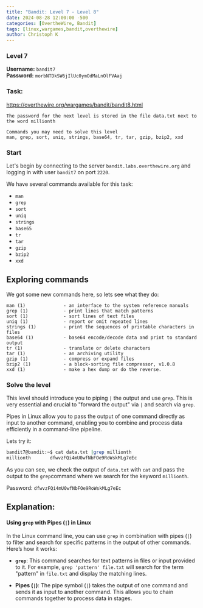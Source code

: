 ```yaml
---
title: "Bandit: Level 7 - Level 8"
date: 2024-08-28 12:00:00 -500 
categories: [OvertheWire, Bandit]
tags: [linux,wargames,bandit,overthewire]
author: Christoph K
---
```


<!-- Change LEVELS -->

### Level 7

**Username:** `bandit7`  
**Password:** `morbNTDkSW6jIlUc0ymOdMaLnOlFVAaj`

### Task:

<!-- PICTURE FROM TASK -->
https://overthewire.org/wargames/bandit/bandit8.html


    The password for the next level is stored in the file data.txt next to the word millionth

    Commands you may need to solve this level
    man, grep, sort, uniq, strings, base64, tr, tar, gzip, bzip2, xxd


<!-- change username bandit!! -->
### Start

Let's begin by connecting to the server `bandit.labs.overthewire.org` and logging in with user `bandit7` on port `2220`.

We have several commands available for this task:

- `man`
- `grep`
- `sort`
- `uniq`
- `strings`
- `base65`
- `tr`
- `tar`
- `gzip`
- `bzip2`
- `xxd`
<!-- CHANGE COMMANDS IF NECCESSARY -->

## Exploring commands

We got some new commands here, so lets see what they do:

    man (1)              - an interface to the system reference manuals
    grep (1)             - print lines that match patterns
    sort (1)             - sort lines of text files
    uniq (1)             - report or omit repeated lines
    strings (1)          - print the sequences of printable characters in files
    base64 (1)           - base64 encode/decode data and print to standard output
    tr (1)               - translate or delete characters
    tar (1)              - an archiving utility
    gzip (1)             - compress or expand files
    bzip2 (1)            - a block-sorting file compressor, v1.0.8
    xxd (1)              - make a hex dump or do the reverse.


### Solve the level

This level should introduce you to piping `|` the output and use `grep`. This is very essential and crucial to "forward the output" via `|` and search via `grep`.


Pipes in Linux allow you to pass the output of one command directly as input to another command, enabling you to combine and process data efficiently in a command-line pipeline.

Lets try it:

```bash 
bandit7@bandit:~$ cat data.txt |grep millionth
millionth       dfwvzFQi4mU0wfNbFOe9RoWskMLg7eEc
```

As you can see, we check the output of `data.txt` with `cat` and pass the output to the `grep`command where we search for the keyword `millionth`. 


Password: `dfwvzFQi4mU0wfNbFOe9RoWskMLg7eEc`



## Explanation: 

#### Using `grep` with Pipes (`|`) in Linux

In the Linux command line, you can use `grep` in combination with pipes (`|`) to filter and search for specific patterns in the output of other commands. Here’s how it works:

- **`grep`**: This command searches for text patterns in files or input provided to it. For example, `grep 'pattern' file.txt` will search for the term "pattern" in `file.txt` and display the matching lines.

- **Pipes (`|`)**: The pipe symbol (`|`) takes the output of one command and sends it as input to another command. This allows you to chain commands together to process data in stages.

